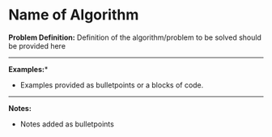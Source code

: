 # Name of Algorithm
**Problem Definition:** 
Definition of the algorithm/problem to be solved should be provided here

---
**Examples:***
* Examples provided as bulletpoints or a blocks of code.

---
**Notes:**
* Notes added as bulletpoints